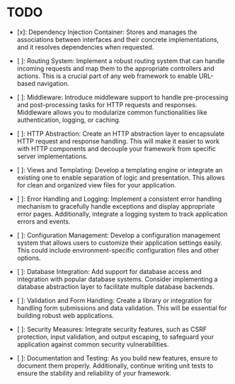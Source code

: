 # TODO


- [x]: Dependency Injection Container: Stores and manages the associations between interfaces and their concrete implementations, and it resolves dependencies when requested.

- [ ]: Routing System: Implement a robust routing system that can handle incoming requests and map them to the appropriate controllers and actions. This is a crucial part of any web framework to enable URL-based navigation.

- [ ]: Middleware: Introduce middleware support to handle pre-processing and post-processing tasks for HTTP requests and responses. Middleware allows you to modularize common functionalities like authentication, logging, or caching.

- [ ]: HTTP Abstraction: Create an HTTP abstraction layer to encapsulate HTTP request and response handling. This will make it easier to work with HTTP components and decouple your framework from specific server implementations.

- [ ]: Views and Templating: Develop a templating engine or integrate an existing one to enable separation of logic and presentation. This allows for clean and organized view files for your application.

- [ ]: Error Handling and Logging: Implement a consistent error handling mechanism to gracefully handle exceptions and display appropriate error pages. Additionally, integrate a logging system to track application errors and events.

- [ ]: Configuration Management: Develop a configuration management system that allows users to customize their application settings easily. This could include environment-specific configuration files and other options.

- [ ]: Database Integration: Add support for database access and integration with popular database systems. Consider implementing a database abstraction layer to facilitate multiple database backends.

- [ ]: Validation and Form Handling: Create a library or integration for handling form submissions and data validation. This will be essential for building robust web applications.

- [ ]: Security Measures: Integrate security features, such as CSRF protection, input validation, and output escaping, to safeguard your application against common security vulnerabilities.

- [ ]: Documentation and Testing: As you build new features, ensure to document them properly. Additionally, continue writing unit tests to ensure the stability and reliability of your framework.
